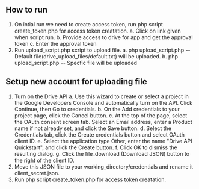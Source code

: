 ## How to run ##

1. On intial run we need to create access token, run php script create_token.php for access token creatation.
	a. Click on link given when script run.
	b. Provide access to drive for app and get the approval token
	c. Enter the approval token	
2. Run upload_script.php script to upload file.
	a. php upload_script.php   -- Default file(drive_upload_files/default.txt) will be uploaded.
	b. php upload_script.php <filepath> -- Specfic file will be uploaded

## Setup new account for uploading file ##

1. Turn on the Drive API
	a. Use this wizard to create or select a project in the Google Developers Console and automatically turn on the API. 		   Click Continue, then Go to credentials.
	b. On the Add credentials to your project page, click the Cancel button.
	c. At the top of the page, select the OAuth consent screen tab. Select an Email address, enter a Product name if not 		   already set, and click the Save button.
	d. Select the Credentials tab, click the Create credentials button and select OAuth client ID.
	e. Select the application type Other, enter the name "Drive API Quickstart", and click the Create button.
	f. Click OK to dismiss the resulting dialog.
	g. Click the file_download (Download JSON) button to the right of the client ID.
2. Move this JSON file to your working_directory/credentials and rename it client_secret.json.
3. Run php script create_token.php for access token creatation.
